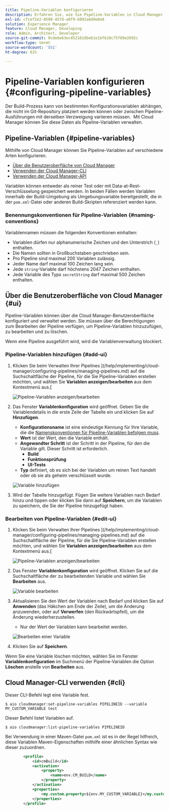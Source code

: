 ```yaml
---
title: Pipeline-Variablen konfigurieren
description: Erfahren Sie, wie Sie Pipeline-Variablen in Cloud Manager verwenden können, um bestimmte Konfigurationsvariablen für Ihren Build zu verwalten.
exl-id: cfcef2e2-0590-457d-a0f9-6092a6d9e0e8
solution: Experience Manager
feature: Cloud Manager, Developing
role: Admin, Architect, Developer
source-git-commit: 9cde6e63ec452161dbeb1e1bfb10c75f89e2692c
workflow-type: tm+mt
source-wordcount: '551'
ht-degree: 61%

---
```


# Pipeline-Variablen konfigurieren {#configuring-pipeline-variables}

Der Build-Prozess kann von bestimmten Konfigurationsvariablen abhängen, die nicht im Git-Repository platziert werden können oder zwischen Pipeline-Ausführungen mit derselben Verzweigung variieren müssen.  Mit Cloud Manager können Sie diese Daten als Pipeline-Variablen verwalten.

## Pipeline-Variablen {#pipeline-variables}

Mithilfe von Cloud Manager können Sie Pipeline-Variablen auf verschiedene Arten konfigurieren.

* [Über die Benutzeroberfläche von Cloud Manager](#ui)
* [Verwenden der Cloud Manager-CLI](#cli)
* [Verwenden der Cloud Manager-API](https://developer.adobe.com/experience-cloud/cloud-manager/reference/api/#tag/Variables/operation/getPipelineVariables)

Variablen können entweder als reiner Test oder mit Data-at-Rest-Verschlüsselung gespeichert werden. In beiden Fällen werden Variablen innerhalb der Build-Umgebung als Umgebungsvariable bereitgestellt, die in der `pom.xml`-Datei oder anderen Build-Skripten referenziert werden kann.

### Benennungskonventionen für Pipeline-Variablen {#naming-conventions}

Variablennamen müssen die folgenden Konventionen einhalten:

* Variablen dürfen nur alphanumerische Zeichen und den Unterstrich (`_`) enthalten.
* Die Namen sollten in Großbuchstaben geschrieben sein.
* Pro Pipeline sind maximal 200 Variablen zulässig.
* Jeder Name darf maximal 100 Zeichen lang sein.
* Jede `string`-Variable darf höchstens 2047 Zeichen enthalten.
* Jede Variable des Typs `secretString` darf maximal 500 Zeichen enthalten.

## Über die Benutzeroberfläche von Cloud Manager {#ui}

Pipeline-Variablen können über die Cloud Manager-Benutzeroberfläche konfiguriert und verwaltet werden. Sie müssen über die Berechtigungen zum Bearbeiten der Pipeline verfügen, um Pipeline-Variablen hinzuzufügen, zu bearbeiten und zu löschen.

Wenn eine Pipeline ausgeführt wird, wird die Variablenverwaltung blockiert.

### Pipeline-Variablen hinzufügen {#add-ui}

1. Klicken Sie beim Verwalten Ihrer Pipelines ](/help/implementing/cloud-manager/configuring-pipelines/managing-pipelines.md) auf die Suchschaltfläche der Pipeline, für die Sie Pipeline-Variablen erstellen möchten, und wählen Sie **Variablen anzeigen/bearbeiten** aus dem Kontextmenü aus.[

   ![Pipeline-Variablen anzeigen/bearbeiten](/help/implementing/cloud-manager/assets/pipeline-variables-view-edit.png)

1. Das Fenster **Variablenkonfiguration** wird geöffnet. Geben Sie die Variablendetails in die erste Zeile der Tabelle ein und klicken Sie auf **Hinzufügen**.

   * **Konfigurationsname** ist eine eindeutige Kennung für Ihre Variable, die die [Namenskonventionen für Pipeline-Variablen befolgen muss](#naming-conventions).
   * **Wert** ist der Wert, den die Variable enthält.
   * **Angewandter Schritt** ist der Schritt in der Pipeline, für den die Variable gilt. Dieser Schritt ist erforderlich.
      * **Build**
      * **Funktionsprüfung**
      * **UI-Tests**
   * **Typ** definiert, ob es sich bei der Variablen um reinen Text handelt oder ob sie als geheim verschlüsselt wurde.

   ![Variable hinzufügen](/help/implementing/cloud-manager/assets/pipeline-variables-add-variable.png)

1. Wird der Tabelle hinzugefügt. Fügen Sie weitere Variablen nach Bedarf hinzu und tippen oder klicken Sie dann auf **Speichern**, um die Variablen zu speichern, die Sie der Pipeline hinzugefügt haben.

### Bearbeiten von Pipeline-Variablen {#edit-ui}

1. Klicken Sie beim Verwalten Ihrer Pipelines ](/help/implementing/cloud-manager/configuring-pipelines/managing-pipelines.md) auf die Suchschaltfläche der Pipeline, für die Sie Pipeline-Variablen erstellen möchten, und wählen Sie **Variablen anzeigen/bearbeiten** aus dem Kontextmenü aus.[

   ![Pipeline-Variablen anzeigen/bearbeiten](/help/implementing/cloud-manager/assets/pipeline-variables-view-edit.png)

1. Das Fenster **Variablenkonfiguration** wird geöffnet. Klicken Sie auf die Suchschaltfläche der zu bearbeitenden Variable und wählen Sie **Bearbeiten** aus.

   ![Variable bearbeiten](/help/implementing/cloud-manager/assets/pipeline-variables-edit.png)

1. Aktualisieren Sie den Wert der Variablen nach Bedarf und klicken Sie auf **Anwenden** (das Häkchen am Ende der Zeile), um die Änderung anzuwenden, oder auf **Verwerfen** (den Rückwärtspfeil), um die Änderung wiederherzustellen.

   * Nur der Wert der Variablen kann bearbeitet werden.

   ![Bearbeiten einer Variable](/help/implementing/cloud-manager/assets/pipeline-variables-edit-save.png)

1. Klicken Sie auf **Speichern**.

Wenn Sie eine Variable löschen möchten, wählen Sie im Fenster **Variablenkonfiguration** im Suchmenü der Pipeline-Variablen die Option **Löschen** anstelle von **Bearbeiten** aus.

## Cloud Manager-CLI verwenden {#cli}

Dieser CLI-Befehl legt eine Variable fest.

```shell
$ aio cloudmanager:set-pipeline-variables PIPELINEID --variable MY_CUSTOM_VARIABLE test
```

Dieser Befehl listet Variablen auf.

```shell
$ aio cloudmanager:list-pipeline-variables PIPELINEID
```

Bei Verwendung in einer Maven-Datei `pom.xml` ist es in der Regel hilfreich, diese Variablen Maven-Eigenschaften mithilfe einer ähnlichen Syntax wie dieser zuzuordnen.

```xml
        <profile>
            <id>cmBuild</id>
            <activation>
                <property>
                    <name>env.CM_BUILD</name>
                </property>
            </activation>
            <properties>
                <my.custom.property>${env.MY_CUSTOM_VARIABLE}</my.custom.property> 
            </properties>
        </profile>
```
